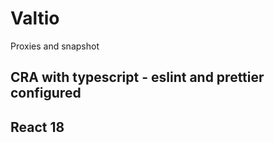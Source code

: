 # Valtio

Proxies and snapshot

## CRA with typescript - eslint and prettier configured

## React 18
